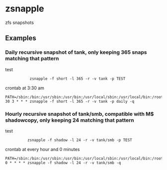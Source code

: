 # zsnapple
zfs snapshots

## Examples

### Daily recursive snapshot of tank, only keeping 365 snaps matching that pattern

test

```
           zsnapple -f short -l 365 -r -v tank -p TEST
```

crontab at 3:30 am

```
PATH=/sbin:/bin:/usr/sbin:/usr/bin:/usr/local/sbin:/usr/local/bin:/root/bin
30 3 * * * zsnapple -f short -l 365 -r -v tank -p daily -q
```

### Hourly recursive snapshot of tank/smb, compatible with M$ shadowcopy, only keeping 24 matching that pattern

test

```
          zsnapple -f shadow -l 24 -r -v tank/smb -p TEST
```

crontab at every hour and 0 minutes

```
PATH=/sbin:/bin:/usr/sbin:/usr/bin:/usr/local/sbin:/usr/local/bin:/root/bin
0 * * * * zsnapple -f shadow -l 24 -r -v tank/smb -q
```
